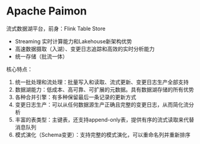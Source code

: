 # Apache Paimon

流式数据湖平台，前身：Flink Table Store
- Streaming 实时计算能力和Lakehouse新架构优势
- 高速数据摄取（入湖）、变更日志追踪和高效的实时分析能力
- 统一存储（批流一体）

核心特点：
1. 统一批处理和流处理：批量写入和读取、流式更新、变更日志生产全部支持
2. 数据湖能力：低成本、高可靠、可扩展的元数据。具有数据湖存储的所有优势
3. 各种合并引擎：有多种保留最后一条记录的更新方式
4. 变更日志生产：可以从任何数据源生产正确且完整的变更日志，从而简化流分析
5. 丰富的表类型：主键表，还支持append-only表，提供有序的流式读取来代替消息队列
6. 模式演化（Schema变更）：支持完整的模式演化，可以重命名列并重新排序


